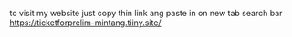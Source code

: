 to visit my website just copy thin link ang paste in on new tab search bar https://ticketforprelim-mintang.tiiny.site/